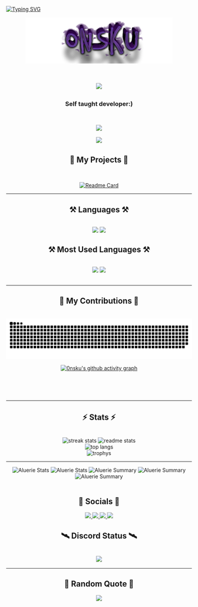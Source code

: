 [![Typing SVG](https://readme-typing-svg.herokuapp.com?font=Kanit&size=35&duration=2000&pause=500&color=F75C5C&width=435&lines=hello+user;welcome+to+my\'+profile)](https://github.com/0nsku/)

</p>
<p align="center">
<img src="onsku.png" width="400" />
 </p>

<h1 align="center">
    <img src="https://readme-typing-svg.herokuapp.com/?font=Righteous&size=35&center=true&vCenter=true&width=500&height=70&duration=4000&lines=Hi+There!+👋;+I'm+Onsku!;" />
</h1>

<h3 align="center">Self taught developer:)</h3>

<br/>

</p>
<p align="center">  
<img src="https://komarev.com/ghpvc/?username=0nsku">
</p>

 
<div align="center"> 
<img src="https://i.pinimg.com/originals/e2/b0/92/e2b092cf807838772079a06f64dabcce.gif" width="300"/>
  </a>
</div>

<h2 align="center">📁 My Projects 📁</h2>
<br/>
<div align="center">
	
[![Readme Card](https://github-readme-stats.vercel.app/api/pin/?username=0nsku&repo=Kuromi&theme=tokyonight)](https://github.com/0nsku/Kuromi)
<hr/>

 
<h2 align="center">⚒️ Languages ⚒️</h2>
<br/>
<div align="center">
    <img src="https://skillicons.dev/icons?i=,html,css,vscode,github,tailwind,git,php,lua" />
    <img src="https://skillicons.dev/icons?i=nodejs,python,javascript,typescript,mongodb,c,java,nextjs,mysql,flask" /><br>
</div>

<h2 align="center">⚒️ Most Used Languages ⚒️</h2>
<br/>
<div align="center">
    <img src="https://skillicons.dev/icons?i=,html,css,php,lua" />
    <img src="https://skillicons.dev/icons?i=nodejs,python,javascript,mysql" /><br>
</div>

<br/>
<hr/>

<div align="center">
  <h2>🐍 My Contributions 🐍</h2>
  <br>
  <img alt="snake eating my contributions" src="https://raw.githubusercontent.com/salesp07/salesp07/output/github-contribution-grid-snake.svg" />
	
  [![0nsku's github activity graph](https://github-readme-activity-graph.vercel.app/graph?username=0nsku&custom_title=Activity%graph&hide_border=true&theme=react-dark)](https://github.com/0nsku/)
  
  <br/><br/><br/>
</div>

<hr/>

<h2 align="center">⚡ Stats ⚡</h2>
<br>
<div align=center>
  <img width=390 src="https://github-readme-streak-stats-salesp07.vercel.app/?user=0nsku&count_private=true&theme=react&border_radius=10" alt="streak stats"/>
  <img width=390 src="https://github-readme-stats-salesp07.vercel.app/api?username=0nsku&count_private=true&show_icons=true&theme=react&rank_icon=github&border_radius=10" alt="readme stats" />
  <br/>
  <img width=325 src="https://github-readme-stats.vercel.app/api/top-langs/?username=0nsku&show_icons=true&hide_border=true&layout=compact&langs_count=8&theme=react&&border_radius=10" alt="top langs" />
  <br/>
  <img src="https://github-profile-trophy.vercel.app/?username=0nsku&theme=darkhub&column=-1&no-bg=true" alt="trophys" />
  <br/>
</div>

<hr/>
<div align=center>

![Aluerie Stats](https://github-profile-summary-cards.vercel.app/api/cards/repos-per-language?username=0nsku&theme=github_dark&count_private=true)
![Aluerie Stats](https://github-profile-summary-cards.vercel.app/api/cards/most-commit-language?username=0nsku&theme=github_dark&count_private=true)
![Aluerie Summary](https://github-profile-summary-cards.vercel.app/api/cards/profile-details?username=0nsku&theme=github_dark&count_private=true)
![Aluerie Summary](https://github-profile-summary-cards.vercel.app/api/cards/stats?username=0nsku&theme=github_dark&count_private=true)
![Aluerie Summary](https://github-profile-summary-cards.vercel.app/api/cards/productive-time?username=0nsku&theme=github_dark)
<br/><br/>

<h2 align="center">📎  Socials  📎</h2>
	<a href="https://instagram.com/onsku.aep">
		<img src="https://img.shields.io/badge/Instagram-informational?style=social&logo=instagram"/>
	</a>
  <a href="https://www.tiktok.com/@0nsku">
		<img src="https://img.shields.io/badge/Tiktok-informational?style=social&logo=tiktok"/>
	</a>
	<a href="https://discordapp.com/users/1174797931577102512">
		<img src="https://img.shields.io/badge/Discord-information?style=social&logo=discord"/>
	</a>
	<a href="https://www.github.com/0nsku/">
		<img src="https://img.shields.io/badge/Github-informational?style=social&logo=github"/>
	</a>
    
<h2 align="center">🛰 Discord Status  🛰</h2>
<br>
<div align=center>
<img src="https://discord.c99.nl/widget/theme-1/1174797931577102512.png">
<br>

<hr/>

<h2 align="center">🧠 Random Quote 🧠</h2>
    <img src="https://readme-daily-quotes.vercel.app/api?author=Confucius&quote=A%20man%20is%20great%20not%20because%20he%20hasn't%20failed%3B%20a%20man%20is%20great%20because%20failure%20hasn't%20stopped%20him.&theme=dark&bg_color=011627&author_color=ffeb95">
</p>
